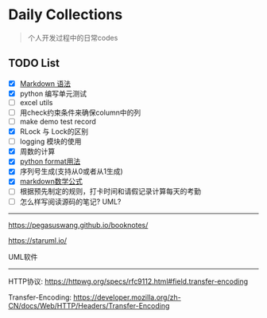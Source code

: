 # Daily Collections

> 个人开发过程中的日常codes

## TODO List

- [x] [Markdown 语法](https://support.typora.io/zh/Markdown-Reference/)
- [X] python 编写单元测试
- [ ] excel utils
- [ ] 用check约束条件来确保column中的列
- [ ] make demo test record
- [x] RLock 与 Lock的区别
- [ ] logging 模块的使用
- [x] 周数的计算
- [x] [python format用法](https://blog.csdn.net/u014770372/article/details/76021988)
- [x] 序列号生成(支持从0或者从1生成)
- [x] [markdown数学公式](https://blog.csdn.net/weixin_42782150/article/details/104878759)
- [ ] 根据预先制定的规则，打卡时间和请假记录计算每天的考勤
- [ ] 怎么样写阅读源码的笔记? UML?

---------

https://pegasuswang.github.io/booknotes/

https://staruml.io/

UML软件

------------

HTTP协议: https://httpwg.org/specs/rfc9112.html#field.transfer-encoding

Transfer-Encoding: https://developer.mozilla.org/zh-CN/docs/Web/HTTP/Headers/Transfer-Encoding

